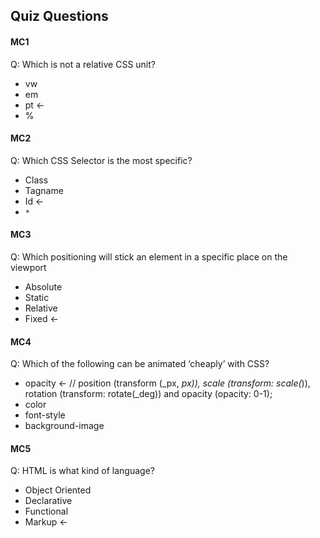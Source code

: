## Quiz Questions

#### MC1

Q: Which is not a relative CSS unit?

* vw
* em
* pt <-
* %

#### MC2

Q: Which CSS Selector is the most specific?

* Class
* Tagname
* Id <-
* `*`

#### MC3

Q: Which positioning will stick an element in a specific place on the viewport

* Absolute
* Static
* Relative
* Fixed <-

#### MC4

Q: Which of the following can be animated ‘cheaply’ with CSS?

* opacity <- // position (transform (_px, _px)), scale (transform: scale(_)), rotation (transform: rotate(_deg)) and opacity (opacity: 0-1);
* color
* font-style
* background-image

#### MC5

Q: HTML is what kind of language?

* Object Oriented
* Declarative
* Functional
* Markup <-

